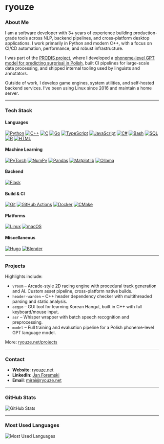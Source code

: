 # ryouze

### About Me

I am a software developer with 3+ years of experience building production-grade tools across NLP, backend pipelines, and cross-platform desktop applications. I work primarily in Python and modern C++, with a focus on CI/CD automation, performance, and robust infrastructure.

I was part of the [PRODIS project](https://prodis-opus19.github.io), where I developed a [phoneme-level GPT model for predicting surprisal in Polish](https://arxiv.org/abs/2404.10112), built CI pipelines for large-scale data processing, and shipped internal tooling used by linguists and annotators.

Outside of work, I develop game engines, system utilities, and self-hosted backend services. I’ve been using Linux since 2016 and maintain a home server.

---

### Tech Stack

#### Languages
[![Python](https://img.shields.io/badge/Python-3776AB?logo=python&logoColor=fff)](#)
[![C++](https://img.shields.io/badge/C++-%2300599C.svg?logo=c%2B%2B&logoColor=white)](#)
[![C](https://img.shields.io/badge/C-00599C?logo=c&logoColor=white)](#)
[![Go](https://img.shields.io/badge/Go-%2300ADD8.svg?&logo=go&logoColor=white)](#)
[![TypeScript](https://img.shields.io/badge/TypeScript-3178C6?logo=typescript&logoColor=fff)](#)
[![JavaScript](https://img.shields.io/badge/JavaScript-F7DF1E?logo=javascript&logoColor=000)](#)
[![C#](https://custom-icon-badges.demolab.com/badge/C%23-%23239120.svg?logo=cshrp&logoColor=white)](#)
[![Bash](https://img.shields.io/badge/Bash-4EAA25?logo=gnubash&logoColor=fff)](#)
[![SQL](https://img.shields.io/badge/SQL-4479A1?style=flat&logo=sqlite&logoColor=white)](#)
[![R](https://img.shields.io/badge/R-%23276DC3.svg?logo=r&logoColor=white)](#)
[![HTML](https://img.shields.io/badge/HTML-%23E34F26.svg?logo=html5&logoColor=white)](#)

#### Machine Learning
[![PyTorch](https://img.shields.io/badge/PyTorch-ee4c2c?logo=pytorch&logoColor=white)](#)
[![NumPy](https://img.shields.io/badge/NumPy-4DABCF?logo=numpy&logoColor=fff)](#)
[![Pandas](https://img.shields.io/badge/Pandas-150458?logo=pandas&logoColor=fff)](#)
[![Matplotlib](https://custom-icon-badges.demolab.com/badge/Matplotlib-71D291?logo=matplotlib&logoColor=fff)](#)
[![Ollama](https://img.shields.io/badge/Ollama-fff?logo=ollama&logoColor=000)](#)

#### Backend
[![Flask](https://img.shields.io/badge/Flask-000?logo=flask&logoColor=fff)](#)

#### Build & CI
[![Git](https://img.shields.io/badge/Git-F05032?logo=git&logoColor=fff)](#)
[![GitHub Actions](https://img.shields.io/badge/GitHub_Actions-2088FF?logo=github-actions&logoColor=white)](#)
[![Docker](https://img.shields.io/badge/Docker-2496ED?logo=docker&logoColor=fff)](#)
[![CMake](https://img.shields.io/badge/CMake-064F8C?logo=cmake&logoColor=white)](#)

#### Platforms
[![Linux](https://img.shields.io/badge/Linux-FCC624?logo=linux&logoColor=black)](#)
[![macOS](https://img.shields.io/badge/macOS-000000?logo=apple&logoColor=F0F0F0)](#)

#### Miscellaneous
[![Hugo](https://img.shields.io/badge/Hugo-FF4088?logo=hugo&logoColor=fff)](#)
[![Blender](https://img.shields.io/badge/Blender-%23F5792A.svg?logo=blender&logoColor=white)](#)

---

### Projects

Highlights include:

- `vroom` – Arcade-style 2D racing engine with procedural track generation and AI. Custom asset pipeline, cross-platform native builds.
- `header-warden` – C++ header dependency checker with multithreaded parsing and static analysis.
- `aegyo` – GUI tool for learning Korean Hangul, built in C++ with full keyboard/mouse input.
- `asr` – Whisper wrapper with batch speech recognition and preprocessing.
- `model` – Full training and evaluation pipeline for a Polish phoneme-level GPT language model.

More: [ryouze.net/projects](https://ryouze.net/projects)

---

### Contact

- **Website**: [ryouze.net](https://ryouze.net)
- **LinkedIn**: [Jan Foremski](https://www.linkedin.com/in/jan-foremski-ab60122b8)
- **Email**: [mirai@ryouze.net](mailto:mirai@ryouze.net)

---

### GitHub Stats

![GitHub Stats](https://github-readme-stats.vercel.app/api?username=ryouze&show_icons=true&theme=github_dark&count_private=true&hide=contribs&include_all_commits=true&hide_rank=true&show=prs,issues,stars)

---

### Most Used Languages

![Most Used Languages](https://github-readme-stats.vercel.app/api/top-langs/?username=ryouze&layout=compact&theme=github_dark&hide=cmake,css)
